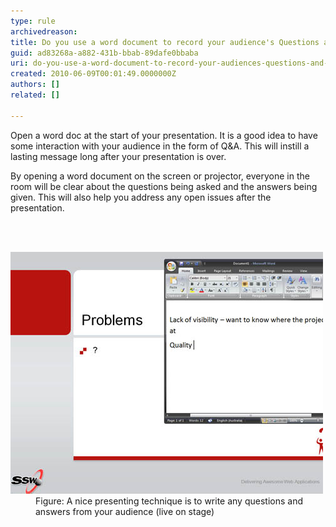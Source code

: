 ```yaml
---
type: rule
archivedreason: 
title: Do you use a word document to record your audience's Questions and Answers?
guid: ad83268a-a882-431b-bbab-89dafe0bbaba
uri: do-you-use-a-word-document-to-record-your-audiences-questions-and-answers
created: 2010-06-09T00:01:49.0000000Z
authors: []
related: []

---
```




  <p>Open a word doc at the start of your presentation. It is a good idea to have some interaction with your audience in the form of Q&A. This will instill a lasting message long after your presentation is over.</p>
<p>By opening a word document on the screen or projector, everyone in the room will be clear about the questions being asked and the answers being given. This will also help you address any open issues after the presentation. </p>

<br><excerpt class='endintro'></excerpt><br>

  <dl>
    <dt><img class="ms-rteCustom-ImageArea" src="RecordQA.jpg" alt="" /> </dt>
    <dd class="ms-rteCustom-FigureNormal">Figure: A nice presenting technique is to write any questions and answers from your audience (live on stage)</dd>
</dl>



